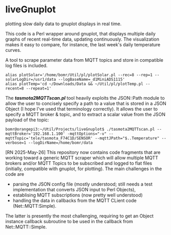 # liveGnuplot
plotting slow daily data to gnuplot displays in real time. 

This code is a Perl wrapper around gnuplot, that displays multiple daily graphs of recent real-time data, updating continuously. The visualization makes it easy to compare, for instance, the last week's daily temperature curves. 

A tool to scrape parameter data from MQTT topics and store in compatible log files is included. 

    alias plotSolar='/home/bomr/Util/pl/plotSolar.pl --rec=8 --rep=1 --solarLogDir=/usr1/data --logBaseName=_d1MiniADS1115'
    alias plotTemp='cd ~/Downloads/Data && ~/Util/pl/plotTemp.pl --recent=8 --repeat=1'


The _**tasmota2MQTTscan.pl**_ tool heavily exploits the JSON::Path module to allow the user to concisely specify a path to a value that is stored in a JSON Object (I hope I've used that terminology correctly). It allows the user to specify a MQTT broker & topic, and to extract a scalar value from the JSON payload of the topic:

    bomr@orangepi3:~/Util/Projects/liveGnuplot$ ./tasmota2MQTTscan.pl --mqttBroker='192.168.1.100' -mqttOptions="-v" --mqttTopic='tele/tasmota_F74C1D/SENSOR' --mqttJPath="$..Temperature" --verbose=1 --logDirName=/home/bomr/data

[RN 2025-May-26]
This repository now contains code fragments that are working toward a generic MQTT scraper which will allow multiple MQTT brokers and/or MQTT Topics to be subscribed and logged to flat files (initially, compatible with gnuplot, for plotting). The main challenges in the code are 
 * parsing the JSON config file (mostly understood; still needs a test implementation that converts JSON input to Perl Objects),
 * establising MQTT subscriptions (now pretty well understood)
 * handling the data in callbacks from the MQTT CLient code (Net::MQTT:Simple).
 
The latter is presently the most challenging, requiring to get an Object instance callback subroutine to be used in the callback from Net::MQTT::Simple. 

